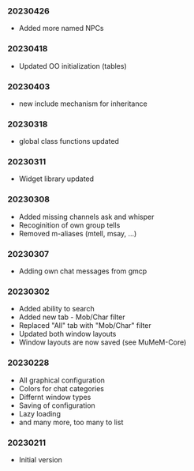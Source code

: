### 20230426

  * Added more named NPCs

### 20230418

  * Updated OO initialization (tables)

### 20230403

  * new include mechanism for inheritance

### 20230318

  * global class functions updated

### 20230311

  * Widget library updated

### 20230308

  * Added missing channels ask and whisper
  * Recoginition of own group tells
  * Removed m-aliases (mtell, msay, ...)

### 20230307

  * Adding own chat messages from gmcp

### 20230302

  * Added ability to search
  * Added new tab - Mob/Char filter
  * Replaced "All" tab with "Mob/Char" filter
  * Updated both window layouts
  * Window layouts are now saved (see MuMeM-Core)

### 20230228

  * All graphical configuration
  * Colors for chat categories
  * Differnt window types
  * Saving of configuration
  * Lazy loading
  * and many more, too many to list

### 20230211

  * Initial version
